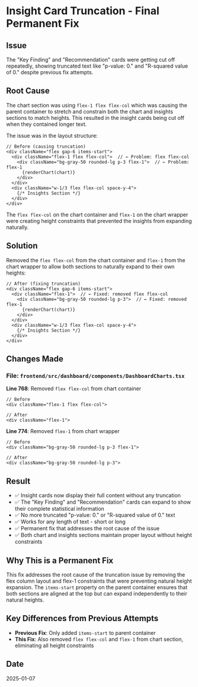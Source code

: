 # Insight Card Truncation - Final Permanent Fix

## Issue
The "Key Finding" and "Recommendation" cards were getting cut off repeatedly, showing truncated text like "p-value: 0." and "R-squared value of 0." despite previous fix attempts.

## Root Cause
The chart section was using `flex-1 flex flex-col` which was causing the parent container to stretch and constrain both the chart and insights sections to match heights. This resulted in the insight cards being cut off when they contained longer text.

The issue was in the layout structure:
```tsx
// Before (causing truncation)
<div className="flex gap-6 items-start">
  <div className="flex-1 flex flex-col">  // ← Problem: flex flex-col
    <div className="bg-gray-50 rounded-lg p-3 flex-1">  // ← Problem: flex-1
      {renderChart(chart)}
    </div>
  </div>
  <div className="w-1/3 flex flex-col space-y-4">
    {/* Insights Section */}
  </div>
</div>
```

The `flex flex-col` on the chart container and `flex-1` on the chart wrapper were creating height constraints that prevented the insights from expanding naturally.

## Solution
Removed the `flex flex-col` from the chart container and `flex-1` from the chart wrapper to allow both sections to naturally expand to their own heights:

```tsx
// After (fixing truncation)
<div className="flex gap-6 items-start">
  <div className="flex-1">  // ← Fixed: removed flex flex-col
    <div className="bg-gray-50 rounded-lg p-3">  // ← Fixed: removed flex-1
      {renderChart(chart)}
    </div>
  </div>
  <div className="w-1/3 flex flex-col space-y-4">
    {/* Insights Section */}
  </div>
</div>
```

## Changes Made

### File: `frontend/src/dashboard/components/DashboardCharts.tsx`

**Line 768**: Removed `flex flex-col` from chart container
```tsx
// Before
<div className="flex-1 flex flex-col">

// After
<div className="flex-1">
```

**Line 774**: Removed `flex-1` from chart wrapper
```tsx
// Before
<div className="bg-gray-50 rounded-lg p-3 flex-1">

// After
<div className="bg-gray-50 rounded-lg p-3">
```

## Result
- ✅ Insight cards now display their full content without any truncation
- ✅ The "Key Finding" and "Recommendation" cards can expand to show their complete statistical information
- ✅ No more truncated "p-value: 0." or "R-squared value of 0." text
- ✅ Works for any length of text - short or long
- ✅ Permanent fix that addresses the root cause of the issue
- ✅ Both chart and insights sections maintain proper layout without height constraints

## Why This is a Permanent Fix
This fix addresses the root cause of the truncation issue by removing the flex column layout and flex-1 constraints that were preventing natural height expansion. The `items-start` property on the parent container ensures that both sections are aligned at the top but can expand independently to their natural heights.

## Key Differences from Previous Attempts
- **Previous Fix**: Only added `items-start` to parent container
- **This Fix**: Also removed `flex flex-col` and `flex-1` from chart section, eliminating all height constraints

## Date
2025-01-07

